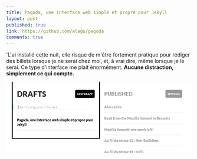 ```yaml
---
title: Pagoda, une interface web simple et propre pour Jekyll
layout: post
published: true
link: https://github.com/alagu/pagoda
comments: true
---
```

'L'ai installé cette nuit, elle risque de m'être fortement pratique pour rédiger des billets lorsque je ne serai chez moi, et, à vrai dire, même lorsque je le serai. Ce type d'interface me plait énormément. **Aucune distraction, simplement ce qui compte.**

![Pagoda](/images/pagoda.png)